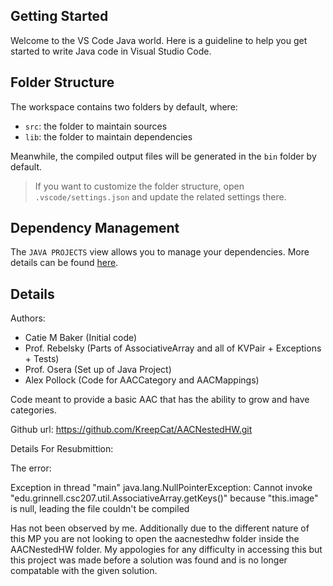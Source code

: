 ## Getting Started

Welcome to the VS Code Java world. Here is a guideline to help you get started to write Java code in Visual Studio Code.

## Folder Structure

The workspace contains two folders by default, where:

- `src`: the folder to maintain sources
- `lib`: the folder to maintain dependencies

Meanwhile, the compiled output files will be generated in the `bin` folder by default.

> If you want to customize the folder structure, open `.vscode/settings.json` and update the related settings there.

## Dependency Management

The `JAVA PROJECTS` view allows you to manage your dependencies. More details can be found [here](https://github.com/microsoft/vscode-java-dependency#manage-dependencies).


## Details

Authors:
* Catie M Baker (Initial code)
* Prof. Rebelsky (Parts of AssociativeArray and all of KVPair + Exceptions + Tests)
* Prof. Osera (Set up of Java Project)
* Alex Pollock (Code for AACCategory and AACMappings)

Code meant to provide a basic AAC that has the ability to grow and have categories. 

Github url: https://github.com/KreepCat/AACNestedHW.git

Details For Resubmittion:

The error:

Exception in thread "main" java.lang.NullPointerException: Cannot invoke "edu.grinnell.csc207.util.AssociativeArray.getKeys()" because "this.image" is null, leading the file couldn't be compiled

Has not been observed by me. Additionally due to the different nature of this MP you are not looking to open the aacnestedhw folder inside the AACNestedHW folder. My appologies for any difficulty in accessing this but this project was made before a solution was found and is no longer compatable with the given solution.